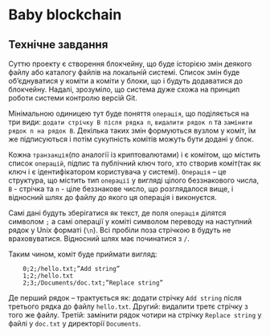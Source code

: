 # Baby blockchain 

## Технічне завдання
Суттю проекту є створення блокчейну, що буде історією змін деякого файлу або
каталогу файлів на локальній системі. Список змін буде об’єднуватися у коміти а
коміти у блоки, що і будуть додаватися до блокчейну. Надалі, зрозуміло, що
система дуже схожа на принцип роботи системи контролю версій Git. 

Мінімальною одиницею тут буде поняття `операція`, що поділяється на три види:
`додати стрічку B після рядка n`, `видалити рядок n` та `замінити рядок n на
рядок B`. Декілька таких змін формуються вузлом у коміт, їм же підписуються і
потім сукупність комітів можуть бути додані у блок.

Кожна `транзакція`(по аналогії із криптовалютами) і є комітом, що містить список
`операцій`, підпис та публічний ключ того, хто створив коміт(так як ключ і є
ідентифікатором користувача у системі). `Операція` – це структура, що містить тип
`операції` у вигляді цілого беззнакового числа, `B` - стрічка та `n` - ціле
беззнакове число, що розглядалося вище, і відносний шлях до файлу до якого ця
операція і виконуєтся.

Самі дані будуть зберігатися як текст, де поля `операція` ділятся символом `;` а
самі операції у коміті символом переводу на наступний рядок у Unix форматі (`\n`).
Всі пробіли поза стрічкою `B` будуть не враховуватися. Відносний шлях має
починатися з `/`.

Таким  чином, коміт буде приймати вигляд:
```
    0;2;/hello.txt;”Add string”
    1;2;/hello.txt
    2;3;/Documents/doc.txt;”Replace string”
```
 
Де перший рядок – трактується як: додати  стрічку `Add string` після третього
рядка до файлу `hello.txt`. Другий: видалити третє стрічку з того же файлу.
Третій: замінити рядок чотири на стрічку `Replace string` у файлі у `doc.txt`
у директорії `Documents`.

